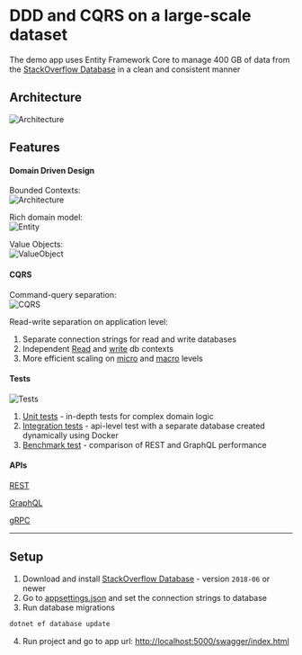 # DDD and CQRS on a large-scale dataset

The demo app uses Entity Framework Core to manage 400 GB of data from the [StackOverflow Database](https://www.brentozar.com/archive/2015/10/how-to-download-the-stack-overflow-database-via-bittorrent) in a clean and consistent manner

## Architecture
![Architecture](https://github.com/gs1993/SO/blob/feature/readme/images/Architecture.PNG)

## Features

#### Domain Driven Design

Bounded Contexts:<br />
![Architecture](https://github.com/gs1993/SO/blob/feature/readme/images/ProjectLogic.PNG)

Rich domain model:<br />
![Entity](https://github.com/gs1993/SO/blob/feature/readme/images/PostEntity.PNG)

Value Objects:<br />
![ValueObject](https://github.com/gs1993/SO/blob/feature/readme/images/ProfileInfoValueObject.PNG)

#### CQRS

Command-query separation:<br />
![CQRS](https://github.com/gs1993/SO/blob/feature/readme/images/Cqrs.PNG)

Read-write separation on application level:
1. Separate connection strings for read and write databases
2. Independent [Read](https://github.com/gs1993/SO/blob/feature/readme/SO/Logic/Utils/Db/ReadOnlyDatabaseContext.cs) and [write](https://github.com/gs1993/SO/blob/feature/readme/SO/Logic/Utils/Db/DatabaseContext.cs) db contexts
3. More efficient scaling on [micro](https://github.com/gs1993/SO/blob/feature/readme/SO/Logic/Utils/Db/DbExtensions.cs) and [macro](https://learn.microsoft.com/en-us/sql/relational-databases/replication/sql-server-replication?view=sql-server-ver16) levels

#### Tests
![Tests](https://github.com/gs1993/SO/blob/feature/readme/images/Tests.PNG)

1. [Unit tests](https://github.com/gs1993/SO/blob/feature/readme/SO/Tests/UnitTests/Logic/Posts/PostTests.cs) - in-depth tests for complex domain logic
2. [Integration tests](https://github.com/gs1993/SO/blob/feature/readme/SO/Tests/IntegrationTests/Posts/PostControllerIntegrationTests.cs) - api-level test with a separate database created dynamically using Docker
3. [Benchmark test](https://github.com/gs1993/SO/blob/feature/readme/SO/Tests/BenchmarkTests/APIs/RestBenchmarks.cs) - comparison of REST and GraphQL performance


#### APIs

[REST](https://github.com/gs1993/SO/tree/master/SO/Api/Controllers)

[GraphQL](https://github.com/gs1993/SO/tree/master/SO/Api/GraphQL)

[gRPC](https://github.com/gs1993/SO/tree/master/SO/Api/Grpc)

--------------

## Setup

1. Download and install [StackOverflow Database](https://www.brentozar.com/archive/2015/10/how-to-download-the-stack-overflow-database-via-bittorrent) - version `2018-06` or newer
2. Go to [appsettings.json](https://github.com/gs1993/SO/blob/feature/readme/SO/Api/appsettings.json) and set the connection strings to database
3. Run database migrations
```cmd
dotnet ef database update
```
4. Run project and go to app url: [http://localhost:5000/swagger/index.html](http://localhost:5000/swagger/index.html)
